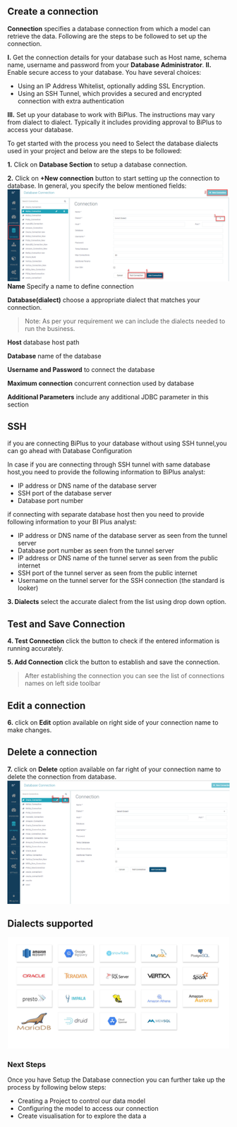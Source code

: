 
## Create  a connection 

   **Connection** specifies a database connection from which a model can retrieve the data. Following are the steps to be followed to set up the connection.
    
**I.**  Get the connection details for your database such as Host name, schema name, username and password from your             **Database Administrator**.
**II.** Enable secure access to your database. You have several choices:
-  Using an IP Address Whitelist, optionally adding SSL Encryption.
  - Using an SSH Tunnel, which provides a secured and encrypted connection with extra authentication
  
**III.** Set up your database to work with BiPlus. The instructions may vary from dialect to dialect. Typically it includes providing approval to BiPlus to access your database.
  
  To get started with the process you need to Select the database dialects used in your project and below are the steps to be followed:
 
  **1.** Click on **Database Section** to setup a database connection.

  **2.** Click on **+New connection**  button to start setting up the connection to database. In general, you specify the below mentioned fields:
 ![enter image description here](https://raw.githubusercontent.com/sv18042016/fp1/master/images/demo%20image.png)
  **Name** Specify a name to define connection
  
 **Database(dialect)** choose a appropriate dialect that matches your connection. 
   
>Note: As per your requirement we can include the dialects needed to run the business.

 **Host**  database host path
 
 **Database** name of the database

 **Username and Password** to connect the database

 **Maximum connection** concurrent connection used by database

 **Additional Parameters** include any additional JDBC parameter in this section

   
## SSH 

 if you are connecting BiPlus to your database without using SSH tunnel,you can go ahead with Database Configuration

In case if you are connecting through SSH tunnel with same database host,you need to provide the following information to BiPlus analyst:

- IP address or DNS name of the database server
- SSH port of the database server
- Database port number

if connecting with separate database host then you need to provide following information to your BI Plus analyst:
- IP address or DNS name of the database server as seen from the tunnel server
- Database port number as seen from the tunnel server
- IP address or DNS name of the tunnel server as seen from the public internet
- SSH port of the tunnel server as seen from the public internet
- Username on the tunnel server for the SSH connection (the standard is looker)

**3. Dialects** select the accurate dialect from the list using drop down option.

## Test and Save Connection

**4. Test Connection** click the button to check if the entered information is running accurately.

**5. Add Connection** click the button to establish and save the connection.

>After establishing the connection you can see the list of connections names on left side toolbar

## Edit a connection

   **6.** click on **Edit** option available on right side of your connection name to make changes.

## Delete a connection

**7.** click on **Delete** option available on far right of your connection name to delete the connection from database.
![enter image description here](https://raw.githubusercontent.com/sv18042016/fp1/master/images/database%202.png)

##  Dialects supported

![enter image description here](https://raw.githubusercontent.com/sv18042016/fp1/3bbaa9982fbbf193443bb882f359d2b1cf683390/images/dialects.png)	

### Next Steps
Once you have Setup the Database connection you can further take up the process by following below steps:

  -  Creating a Project to control our data model
  - Configuring the model to access our connection
  - Create visualisation for to explore the data a

<!--stackedit_data:
eyJoaXN0b3J5IjpbNTAzMTEzLDQzODc0NjA3MywyMTA0NzAyMD
QsLTEzOTc2OTM0MjYsLTE3NTAyODc2NTNdfQ==
-->